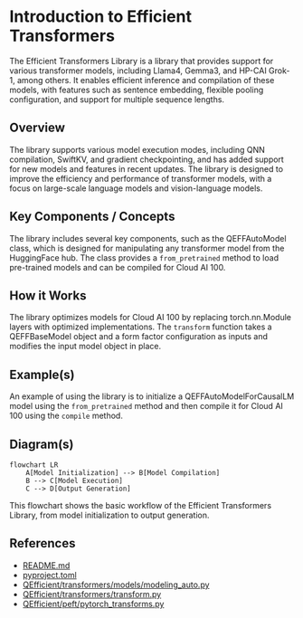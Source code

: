 # Introduction to Efficient Transformers
The Efficient Transformers Library is a library that provides support for various transformer models, including Llama4, Gemma3, and HP-CAI Grok-1, among others. It enables efficient inference and compilation of these models, with features such as sentence embedding, flexible pooling configuration, and support for multiple sequence lengths.

## Overview
The library supports various model execution modes, including QNN compilation, SwiftKV, and gradient checkpointing, and has added support for new models and features in recent updates. The library is designed to improve the efficiency and performance of transformer models, with a focus on large-scale language models and vision-language models.

## Key Components / Concepts
The library includes several key components, such as the QEFFAutoModel class, which is designed for manipulating any transformer model from the HuggingFace hub. The class provides a `from_pretrained` method to load pre-trained models and can be compiled for Cloud AI 100.

## How it Works
The library optimizes models for Cloud AI 100 by replacing torch.nn.Module layers with optimized implementations. The `transform` function takes a QEFFBaseModel object and a form factor configuration as inputs and modifies the input model object in place.

## Example(s)
An example of using the library is to initialize a QEFFAutoModelForCausalLM model using the `from_pretrained` method and then compile it for Cloud AI 100 using the `compile` method.

## Diagram(s)
```mermaid
flowchart LR
    A[Model Initialization] --> B[Model Compilation]
    B --> C[Model Execution]
    C --> D[Output Generation]
```
This flowchart shows the basic workflow of the Efficient Transformers Library, from model initialization to output generation.

## References
* [README.md](README.md)
* [pyproject.toml](pyproject.toml)
* [QEfficient/transformers/models/modeling_auto.py](QEfficient/transformers/models/modeling_auto.py)
* [QEfficient/transformers/transform.py](QEfficient/transformers/transform.py)
* [QEfficient/peft/pytorch_transforms.py](QEfficient/peft/pytorch_transforms.py)